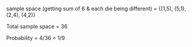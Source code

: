 sample space (getting sum of 6 & each die being different) = {(1,5), (5,1), (2,4), (4,2)}

Total sample space = 36

Probability = 4/36 = 1/9